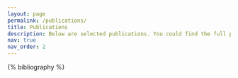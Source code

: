 ```yaml
---
layout: page
permalink: /publications/
title: Publications
description: Below are selected publications. You could find the full pulication list on my [Google Scholar](https://scholar.google.com/citations?user=1QhhFl8AAAAJ&hl=en) profile.
nav: true
nav_order: 2
---
```


<!-- _pages/publications.md -->

<!-- Bibsearch Feature -->

<!-- {% include bib_search.liquid %} -->

<div class="publications">

{% bibliography %}

</div>
